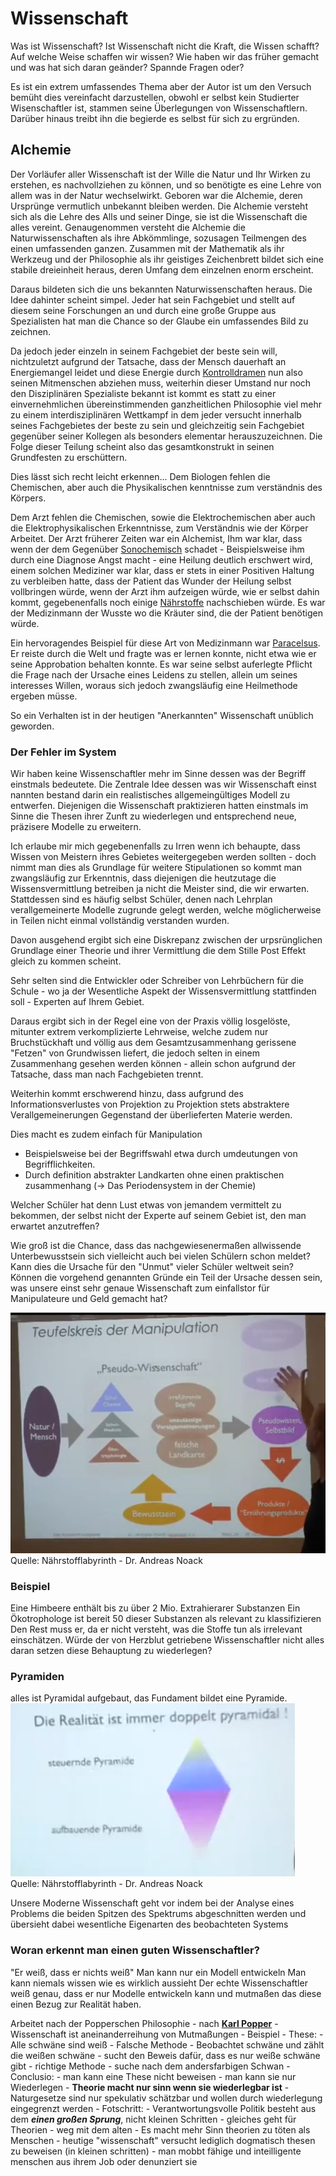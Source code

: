 # Wissenschaft
Was ist Wissenschaft? 
Ist Wissenschaft nicht die Kraft, die Wissen schafft?
Auf welche Weise schaffen wir wissen?
Wie haben wir das früher gemacht und was hat sich daran geänder?
Spannde Fragen oder?

Es ist ein extrem umfassendes Thema aber der Autor ist um den Versuch bemüht dies vereinfacht darzustellen, obwohl er selbst kein Studierter Wisenschaftler ist, stammen seine Überlegungen von Wissenschaftlern. Darüber hinaus treibt ihn die begierde es selbst für sich zu ergründen.

## Alchemie
Der Vorläufer aller Wissenschaft ist der Wille die Natur und Ihr Wirken zu erstehen, es nachvollziehen zu können, und so benötigte es eine Lehre von allem was in der Natur wechselwirkt.
Geboren war die Alchemie, deren Ursprünge vermutlich unbekannt bleiben werden.
Die Alchemie versteht sich als die Lehre des Alls und seiner Dinge, sie ist die Wissenschaft die alles vereint.
Genaugenommen versteht die Alchemie die Naturwissenschaften als ihre Abkömmlinge, sozusagen Teilmengen des einen umfassenden ganzen.
Zusammen mit der Mathematik als ihr Werkzeug und der Philosophie als ihr geistiges Zeichenbrett bildet sich eine stabile dreieinheit heraus, deren Umfang dem einzelnen enorm erscheint.

Daraus bildeten sich die uns bekannten Naturwissenschaften heraus.
Die Idee dahinter scheint simpel. 
Jeder hat sein Fachgebiet und stellt auf diesem seine Forschungen an und durch eine große Gruppe aus Spezialisten hat man die Chance so der Glaube ein umfassendes Bild zu zeichnen.

Da jedoch jeder einzeln in seinem Fachgebiet der beste sein will, nichtzuletzt aufgrund der Tatsache, dass der Mensch dauerhaft an Energiemangel leidet und diese Energie durch [Kontrolldramen](Tipps_für_den_Alltag/Allgemeine%20Tipps/Rhetorik/Kontrolldramen/Kontrolldramen.md) nun also seinen Mitmenschen abziehen muss, weiterhin dieser Umstand nur noch den Disziplinären Spezialiste bekannt ist kommt es statt zu einer einvernehmlichen übereinstimmenden ganzheitlichen Philosophie viel mehr zu einem interdisziplinären Wettkampf in dem jeder versucht innerhalb seines Fachgebietes der beste zu sein und gleichzeitig sein Fachgebiet gegenüber seiner Kollegen als besonders elementar herauszuzeichnen. Die Folge dieser Teilung scheint also das gesamtkonstrukt in seinen Grundfesten zu erschüttern. 

Dies lässt sich recht leicht erkennen...
Dem Biologen fehlen die Chemischen, aber auch die Physikalischen kenntnisse zum verständnis des Körpers.

Dem Arzt fehlen die Chemischen, sowie die Elektrochemischen aber auch die Elektrophysikalischen Erkenntnisse, zum Verständnis wie der Körper Arbeitet. 
Der Arzt früherer Zeiten war ein Alchemist, Ihm war klar, dass wenn der dem Gegenüber [Sonochemisch](Sonochemie/Sonochemie.md) schadet - Beispielsweise ihm durch eine Diagnose Angst macht - eine Heilung deutlich erschwert wird, einem solchen Mediziner war klar, dass er stets in einer Positiven Haltung zu verbleiben hatte, dass der Patient das Wunder der Heilung selbst vollbringen würde, wenn der Arzt ihm aufzeigen würde, wie er selbst dahin kommt, gegebenenfalls noch einige [Nährstoffe](Wichtige_Nährstoffquellen/Nährstoffe.md) nachschieben würde. Es war der Medizinmann der Wusste wo die Kräuter sind, die der Patient benötigen würde. 

Ein hervoragendes Beispiel für diese Art von Medizinmann war [Paracelsus](Wichtige_Persönlichkeiten/Paracelsus.md). Er reiste durch die Welt und fragte was er lernen konnte, nicht etwa wie er seine Approbation behalten konnte. Es war seine selbst auferlegte Pflicht die Frage nach der Ursache eines Leidens zu stellen, allein um seines interesses Willen, woraus sich jedoch zwangsläufig eine Heilmethode ergeben müsse.

So ein Verhalten ist in der heutigen "Anerkannten" Wissenschaft unüblich geworden.


### Der Fehler im System
Wir haben keine Wissenschaftler mehr im Sinne dessen was der Begriff einstmals bedeutete. Die Zentrale Idee dessen was wir Wissenschaft einst nannten bestand darin ein realistisches allgemeingültiges Modell zu entwerfen. Diejenigen die Wissenschaft praktizieren hatten einstmals im Sinne die Thesen ihrer Zunft zu wiederlegen und entsprechend neue, präzisere Modelle zu erweitern.

Ich erlaube mir mich gegebenenfalls zu Irren wenn ich behaupte, dass Wissen von Meistern ihres Gebietes weitergegeben werden sollten - doch nimmt man dies als Grundlage für weitere Stipulationen so kommt man zwangsläufig zur Erkenntnis, dass diejenigen die heutzutage die Wissensvermittlung betreiben ja nicht die Meister sind, die wir erwarten. 
Stattdessen sind es häufig selbst Schüler, denen nach Lehrplan verallgemeinerte Modelle zugrunde gelegt werden, welche möglicherweise in Teilen nicht einmal vollständig verstanden wurden.

Davon ausgehend ergibt sich eine Diskrepanz zwischen der urpsrünglichen Grundlage einer Theorie und ihrer Vermittlung die dem Stille Post Effekt gleich zu kommen scheint.

Sehr selten sind die Entwickler oder Schreiber von Lehrbüchern für die Schule - wo ja der Wesentliche Aspekt der Wissensvermittlung stattfinden soll - Experten auf Ihrem Gebiet.

Daraus ergibt sich in der Regel eine von der Praxis völlig losgelöste, mitunter extrem verkomplizierte Lehrweise, welche zudem nur Bruchstückhaft und völlig aus dem Gesamtzusammenhang gerissene "Fetzen" von Grundwissen liefert, die jedoch selten in einem Zusammenhang gesehen werden können - allein schon aufgrund der Tatsache, dass man nach Fachgebieten trennt. 

Weiterhin kommt erschwerend hinzu, dass aufgrund des Informationsverlustes von Projektion zu Projektion stets abstraktere Verallgemeinerungen Gegenstand der überlieferten Materie werden.

Dies macht es zudem einfach für Manipulation 
- Beispielsweise bei der Begriffswahl etwa durch umdeutungen von Begrifflichkeiten.
- Durch definition abstrakter Landkarten ohne einen praktischen zusammenhang (-> Das Periodensystem in der Chemie)

Welcher Schüler hat denn Lust etwas von jemandem vermittelt zu bekommen, der selbst nicht der Experte auf seinem Gebiet ist, den man erwartet anzutreffen?

Wie groß ist die Chance, dass das nachgewiesenermaßen allwissende Unterbewusstsein sich vielleicht auch bei vielen Schülern schon meldet? 
Kann dies die Ursache für den "Unmut" vieler Schüler weltweit sein?
Können die vorgehend genannten Gründe ein Teil der Ursache dessen sein, was unsere einst sehr genaue Wissenschaft zum einfallstor für Manipulateure und Geld gemacht hat?

 ![Quelle: Nährstofflabyrinth - Dr. Andreas Noack](__Attatchments/tk_manipulation.png)
Quelle: Nährstofflabyrinth - Dr. Andreas Noack

### Beispiel
Eine Himbeere enthält bis zu über 2 Mio. 	Extrahierarer Substanzen
Ein Ökotrophologe ist bereit 50 dieser Substanzen als relevant zu klassifizieren
Den Rest muss er, da er nicht versteht, was die Stoffe tun als irrelevant einschätzen.
Würde der von Herzblut getriebene Wissenschaftler nicht alles daran setzen diese Behauptung zu wiederlegen?

### Pyramiden
alles ist Pyramidal aufgebaut, das Fundament bildet eine Pyramide.
![Quelle: Nährstofflabyrinth - Dr. Andreas Noack](__Attatchments/pyramides.png)	
Quelle: Nährstofflabyrinth - Dr. Andreas Noack


Unsere Moderne Wissenschaft geht vor indem bei der Analyse eines Problems die beiden Spitzen des Spektrums abgeschnitten werden und übersieht dabei wesentliche Eigenarten des beobachteten Systems


### Woran erkennt man einen guten Wissenschaftler?
"Er weiß, dass er nichts weiß"
Man kann nur ein Modell entwickeln
Man kann niemals wissen wie es wirklich aussieht
Der echte Wissenschaftler weiß genau, dass er nur Modelle entwickeln kann und mutmaßen das diese einen Bezug zur Realität haben.

Arbeitet nach der Popperschen Philosophie
	- nach **[Karl Popper](Wichtige_Persönlichkeiten/Karl%20Popper.md)**
		- Wissenschaft ist aneinanderreihung von Mutmaßungen
			- Beispiel
				- These: 
					- Alle schwäne sind weiß
					- Falsche Methode 
						- Beobachtet schwäne und zählt die weißen schwäne
						- sucht den Beweis dafür, dass es nur weiße schwäne gibt
					- richtige Methode
						- suche nach dem andersfarbigen Schwan
					- Conclusio:
						- man kann eine These nicht beweisen
						- man kann sie nur Wiederlegen
						- **Theorie macht nur sinn wenn sie wiederlegbar ist**
						- Naturgesetze sind nur spekulativ schätzbar und wollen durch wiederlegung eingegrenzt werden
					- Fotschritt:
						- Verantwortungsvolle Politik besteht aus dem _**einen großen Sprung**_, nicht kleinen Schritten
							- gleiches geht für Theorien
							- weg mit dem alten
							- Es macht mehr Sinn theorien zu töten als Menschen
							- heutige "wissenschaft" versucht lediglich dogmatisch thesen zu beweisen (in kleinen schritten)
								- man mobbt fähige und inteilligente menschen aus ihrem Job oder denunziert sie